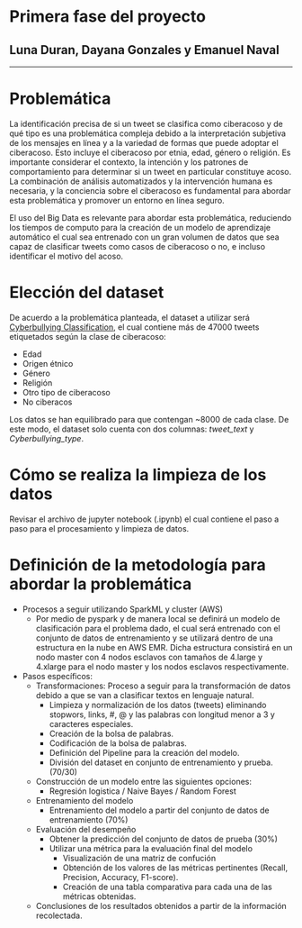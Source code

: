 # Primera fase del proyecto
## Luna Duran, Dayana Gonzales y Emanuel Naval
---
# Problemática

La identificación precisa de si un tweet se clasifica como ciberacoso y de qué tipo es una problemática compleja debido a la interpretación subjetiva de los mensajes en línea y a la variedad de formas que puede adoptar el ciberacoso. Esto incluye el ciberacoso por etnia, edad, género o religión. Es importante considerar el contexto, la intención y los patrones de comportamiento para determinar si un tweet en particular constituye acoso. La combinación de análisis automatizados y la intervención humana es necesaria, y la conciencia sobre el ciberacoso es fundamental para abordar esta problemática y promover un entorno en línea seguro.

El uso del Big Data es relevante para abordar esta problemática, reduciendo los tiempos de computo para la creación de un modelo de aprendizaje automático el cual sea entrenado con un gran volumen de datos que sea capaz de clasificar tweets como casos de ciberacoso o no, e incluso identificar el motivo del acoso.

# Elección del dataset

De acuerdo a la problemática planteada, el dataset a utilizar será [Cyberbullying Classification](https://www.kaggle.com/datasets/andrewmvd/cyberbullying-classification), el cual contiene más de $47000$ tweets etiquetados según la clase de ciberacoso:

* Edad
* Origen étnico
* Género
* Religión
* Otro tipo de ciberacoso
* No ciberacos

Los datos se han equilibrado para que contengan ~8000 de cada clase. De este modo, el dataset solo cuenta con dos columnas: *tweet_text* y *Cyberbullying_type*.

# Cómo se realiza la limpieza de los datos

Revisar el archivo de jupyter notebook (.ipynb) el cual contiene el paso a paso para el procesamiento y limpieza de datos.

# Definición de la metodología para abordar la problemática

- Procesos a seguir utilizando SparkML y cluster (AWS)
    - Por medio de pyspark y de manera local se definirá un modelo de clasificación para el problema dado, el cual será entrenado con el conjunto de datos de entrenamiento y se utilizará dentro de una estructura en la nube en AWS EMR. Dicha estructura consistirá en un nodo master con 4 nodos esclavos con tamaños de 4.large y 4.xlarge para el nodo master y los nodos esclavos respectivamente.
- Pasos específicos:
    - Transformaciones: Proceso a seguir para la transformación de datos debido a que se van a clasificar textos en lenguaje natural.
        - Limpieza y normalización de los datos (tweets) eliminando stopwors, links, #, @ y las palabras con longitud menor a 3 y caracteres especiales.
        - Creación de la bolsa de palabras.
        - Codificación de la bolsa de palabras.
        - Definición del Pipeline para la creación del modelo.
        - División del dataset en conjunto de entrenamiento y prueba. (70/30)
    - Construcción de un modelo entre las siguientes opciones:
        - Regresión logistica / Naive Bayes / Random Forest
    - Entrenamiento del modelo
        - Entrenamiento del modelo a partir del conjunto de datos de entrenamiento (70%)
    - Evaluación del desempeño
        - Obtener la predicción del conjunto de datos de prueba (30%)
        - Utilizar una métrica para la evaluación final del modelo
            - Visualización de una matriz de confución
            - Obtención de los valores de las métricas pertinentes (Recall, Precision, Accuracy, F1-score).
            - Creación de una tabla comparativa para cada una de las métricas obtenidas.
    - Conclusiones de los resultados obtenidos a partir de la información recolectada.